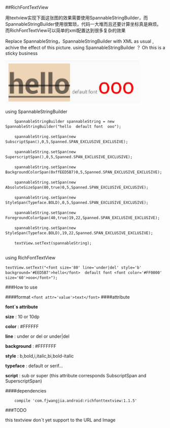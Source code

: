 ##RichFontTextView


用textview实现下面这张图的效果需要使用SpannableStringBuilder，而SpannableStringBuilder使用很繁琐，代码一大堆而且还要计算坐标真是麻烦。而RichFontTextView可以简单的xml配置达到很多复杂的效果

Replace SpannableString，SpannableStringBuilder with XML as usual , achive the effect of this picture. using SpannableStringBuilder ？ Oh this is a sticky business

![Alt text](./BF508D63-1B53-45C7-A3E0-06DD5D0A71DF.png)


using SpannableStringBuilder
```
	SpannableStringBuilder spannableString = new SpannableStringBuilder("hello  default font  ooo");
	
	spannableString.setSpan(new SubscriptSpan(),0,5,Spanned.SPAN_EXCLUSIVE_EXCLUSIVE);
	
	spannableString.setSpan(new SuperscriptSpan(),0,5,Spanned.SPAN_EXCLUSIVE_EXCLUSIVE);
	
	spannableString.setSpan(new BackgroundColorSpan(0xffEED5B7)0,5,Spanned.SPAN_EXCLUSIVE_EXCLUSIVE);
	
	spannableString.setSpan(new AbsoluteSizeSpan(80,true)0,5,Spanned.SPAN_EXCLUSIVE_EXCLUSIVE);
	
	spannableString.setSpan(new StyleSpan(Typeface.BOLD),0,5,Spanned.SPAN_EXCLUSIVE_EXCLUSIVE);
	
	spannableString.setSpan(new ForegroundColorSpan(40,true)19,22,Spanned.SPAN_EXCLUSIVE_EXCLUSIVE);
	
	spannableString.setSpan(new StyleSpan(Typeface.BOLD),19,22,Spanned.SPAN_EXCLUSIVE_EXCLUSIVE);
	
	textView.setText(spannableString);
	
```
using RichFontTextView

```
textView.setText("<font size='80' line='under|del' style='b'  background='#EED5B7'>hello</font>  default font <font color='#FF0000' size='60'>ooo</font>");
```



###How to use

####format 
`
<font attr='value'>text</font>
`
####attribute

**font`s attribute**

**size** : 10 or 10dp 

**color** :  #FFFFFF 

**line**  :  under or del or under|del

**background** :  #FFFFFFF

**style** :  b,bold,i,italic,bi,bold-italic

**typeface** : default or serif...

**script**  : sub or super (this attribute corresponds SubscriptSpan and SuperscriptSpan)



####dependencies

```
	compile 'com.fjwangjia.android:richfonttextview:1.1.5'
```


###TODO

this textview don`t yet support to  the URL and Image   

	

